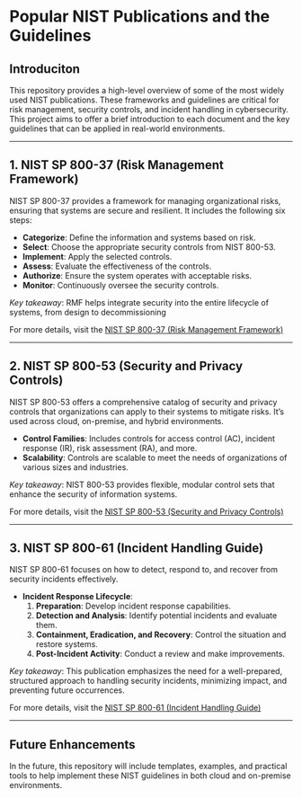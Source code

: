 # Popular NIST Publications and the Guidelines

## Introduciton
This repository provides a high-level overview of some of the most widely used NIST publications. These frameworks and guidelines are critical for risk management, security controls, and incident handling in cybersecurity. This project aims to offer a brief introduction to each document and the key guidelines that can be applied in real-world environments.

---

## 1. NIST SP 800-37 (Risk Management Framework)
NIST SP 800-37 provides a framework for managing organizational risks, ensuring that systems are secure and resilient. It includes the following six steps:

- **Categorize**: Define the information and systems based on risk.
- **Select**: Choose the appropriate security controls from NIST 800-53.
- **Implement**: Apply the selected controls.
- **Assess**: Evaluate the effectiveness of the controls.
- **Authorize**: Ensure the system operates with acceptable risks.
- **Monitor**: Continuously oversee the security controls.

*Key takeaway*: RMF helps integrate security into the entire lifecycle of systems, from design to decommissioning

For more details, visit the [NIST SP 800-37 (Risk Management Framework)](https://csrc.nist.gov/pubs/sp/800/37/r2/final)

---

## 2. NIST SP 800-53 (Security and Privacy Controls)
NIST SP 800-53 offers a comprehensive catalog of security and privacy controls that organizations can apply to their systems to mitigate risks. It’s used across cloud, on-premise, and hybrid environments.

- **Control Families**: Includes controls for access control (AC), incident response (IR), risk assessment (RA), and more.
- **Scalability**: Controls are scalable to meet the needs of organizations of various sizes and industries.

*Key takeaway*: NIST 800-53 provides flexible, modular control sets that enhance the security of information systems.

For more details, visit the [NIST SP 800-53 (Security and Privacy Controls)](https://csrc.nist.gov/pubs/sp/800/53/r5/upd1/final)

---

## 3. NIST SP 800-61 (Incident Handling Guide)
NIST SP 800-61 focuses on how to detect, respond to, and recover from security incidents effectively.

- **Incident Response Lifecycle**:
  1. **Preparation**: Develop incident response capabilities.
  2. **Detection and Analysis**: Identify potential incidents and evaluate them.
  3. **Containment, Eradication, and Recovery**: Control the situation and restore systems.
  4. **Post-Incident Activity**: Conduct a review and make improvements.

*Key takeaway*: This publication emphasizes the need for a well-prepared, structured approach to handling security incidents, minimizing impact, and preventing future occurrences.

For more details, visit the [NIST SP 800-61 (Incident Handling Guide)](https://csrc.nist.gov/pubs/sp/800/61/r2/final)

---

## Future Enhancements
In the future, this repository will include templates, examples, and practical tools to help implement these NIST guidelines in both cloud and on-premise environments.
